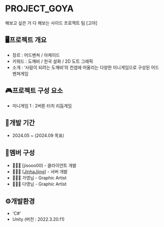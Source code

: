 # PROJECT_GOYA
해보고 싶은 거 다 해보는 사이드 프로젝트 팀 [고야]

## 🖥️프로젝트 개요
* 장르 : 어드벤쳐 / 아케이드
* 키워드 : 도깨비 / 한국 설화 / 2D 도트 그래픽
* 소개 : ‘사람이 되려는 도깨비’의 컨셉에 어울리는 다양한 미니게임으로 구성된 어드벤쳐게임

## 🎮프로젝트 구성 요소
* 미니게임 1 : 2버튼 터치 리듬게임

## 📆개발 기간
* 2024.05 ~ (2024.09 목표)

## 🙋멤버 구성
* 🧑🏻‍💻 [jisooo00] - 클라이언트 개발
* 👩🏻‍💻 [[JinhaJjing](https://github.com/JinhaJjing)] - 서버 개발
* 🧑🏻‍🎨 가영님 - Graphic Artist
* 🧑🏻‍🎨 다영님 - Graphic Artist
  
## ⚙️개발환경
* 'C#'
* Unity (버전 : 2022.3.20.f1)



